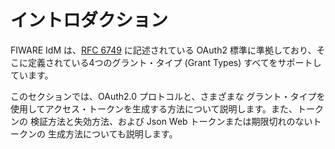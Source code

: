 # イントロダクション

FIWARE IdM は、[RFC 6749](http://tools.ietf.org/html/rfc6749) に記述されている
OAuth2 標準に準拠しており、そこに定義されている4つのグラント・タイプ
(Grant Types) すべてをサポートしています。

このセクションでは、OAuth2.0 プロトコルと、さまざまな グラント・タイプを
使用してアクセス・トークンを生成する方法について説明します。また、トークンの
検証方法と失効方法、および Json Web トークンまたは期限切れのないトークンの
生成方法についても説明します。
